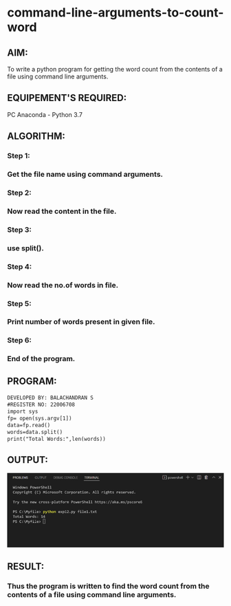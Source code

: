 # command-line-arguments-to-count-word
## AIM:
To write a python program for getting the word count from the contents of a file using command line arguments.
## EQUIPEMENT'S REQUIRED: 
PC
Anaconda - Python 3.7
## ALGORITHM: 
### Step 1:
### Get the file name using command arguments.
### Step 2: 
### Now read the content in the file.
### Step 3: 
### use split().
### Step 4:  
### Now read the no.of words in file.
### Step 5: 
### Print number of words present in given file.
### Step 6: 
### End of the program.
## PROGRAM:
```
DEVELOPED BY: BALACHANDRAN S
#REGISTER NO: 22006708
import sys
fp= open(sys.argv[1])
data=fp.read()
words=data.split()
print("Total Words:",len(words))
```
## OUTPUT:
!['output'](/Screenshot%20from%202023-01-26%2011-25-21.png)

## RESULT:
### Thus the program is written to find the word count from the contents of a file using command line arguments.
